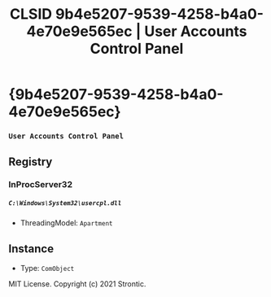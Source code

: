 ﻿---
title: "CLSID 9b4e5207-9539-4258-b4a0-4e70e9e565ec | User Accounts Control Panel"
excerpt: What is COM-Object CLSID 9b4e5207-9539-4258-b4a0-4e70e9e565ec?
---

# {9b4e5207-9539-4258-b4a0-4e70e9e565ec}

### `User Accounts Control Panel`

## Registry


### InProcServer32

##### `C:\Windows\System32\usercpl.dll`
* ThreadingModel: `Apartment`

## Instance

* Type: `ComObject`

MIT License. Copyright (c) 2021 Strontic.


